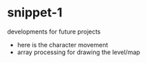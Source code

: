 # snippet-1

developments for future projects

- here is the character movement 
- array processing for drawing the level/map
